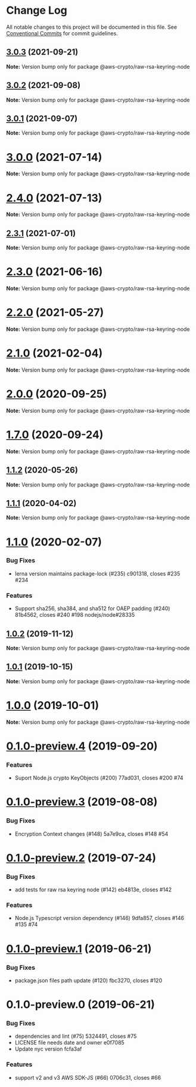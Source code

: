 # Change Log

All notable changes to this project will be documented in this file.
See [Conventional Commits](https://conventionalcommits.org) for commit guidelines.

## [3.0.3](https://github.com/aws/aws-encryption-sdk-javascript/compare/v3.0.2...v3.0.3) (2021-09-21)

**Note:** Version bump only for package @aws-crypto/raw-rsa-keyring-node





## [3.0.2](https://github.com/aws/aws-encryption-sdk-javascript/compare/v3.0.0...v3.0.2) (2021-09-08)

**Note:** Version bump only for package @aws-crypto/raw-rsa-keyring-node





## [3.0.1](https://github.com/aws/aws-encryption-sdk-javascript/compare/v3.0.0...v3.0.1) (2021-09-07)

**Note:** Version bump only for package @aws-crypto/raw-rsa-keyring-node





# [3.0.0](https://github.com/aws/aws-encryption-sdk-javascript/compare/v2.4.0...v3.0.0) (2021-07-14)

**Note:** Version bump only for package @aws-crypto/raw-rsa-keyring-node





# [2.4.0](https://github.com/aws/aws-encryption-sdk-javascript/compare/v2.3.1...v2.4.0) (2021-07-13)

**Note:** Version bump only for package @aws-crypto/raw-rsa-keyring-node





## [2.3.1](https://github.com/aws/aws-encryption-sdk-javascript/compare/v2.3.0...v2.3.1) (2021-07-01)

**Note:** Version bump only for package @aws-crypto/raw-rsa-keyring-node





# [2.3.0](https://github.com/aws/aws-encryption-sdk-javascript/compare/v2.2.1...v2.3.0) (2021-06-16)

**Note:** Version bump only for package @aws-crypto/raw-rsa-keyring-node





# [2.2.0](https://github.com/aws/private-aws-encryption-sdk-javascript-staging/compare/@aws-crypto/raw-rsa-keyring-node@2.1.0...@aws-crypto/raw-rsa-keyring-node@2.2.0) (2021-05-27)

**Note:** Version bump only for package @aws-crypto/raw-rsa-keyring-node





# [2.1.0](https://github.com/aws/aws-encryption-sdk-javascript/compare/@aws-crypto/raw-rsa-keyring-node@2.0.0...@aws-crypto/raw-rsa-keyring-node@2.1.0) (2021-02-04)

**Note:** Version bump only for package @aws-crypto/raw-rsa-keyring-node





# [2.0.0](https://github.com/aws/private-aws-encryption-sdk-javascript-staging/compare/@aws-crypto/raw-rsa-keyring-node@1.7.0...@aws-crypto/raw-rsa-keyring-node@2.0.0) (2020-09-25)

**Note:** Version bump only for package @aws-crypto/raw-rsa-keyring-node





# [1.7.0](https://github.com/aws/private-aws-encryption-sdk-javascript-staging/compare/@aws-crypto/raw-rsa-keyring-node@1.1.2...@aws-crypto/raw-rsa-keyring-node@1.7.0) (2020-09-24)

**Note:** Version bump only for package @aws-crypto/raw-rsa-keyring-node





## [1.1.2](https://github.com/aws/aws-encryption-sdk-javascript/compare/@aws-crypto/raw-rsa-keyring-node@1.1.1...@aws-crypto/raw-rsa-keyring-node@1.1.2) (2020-05-26)

**Note:** Version bump only for package @aws-crypto/raw-rsa-keyring-node





## [1.1.1](https://github.com/aws/aws-encryption-sdk-javascript/compare/@aws-crypto/raw-rsa-keyring-node@1.1.0...@aws-crypto/raw-rsa-keyring-node@1.1.1) (2020-04-02)

**Note:** Version bump only for package @aws-crypto/raw-rsa-keyring-node





# [1.1.0](/compare/@aws-crypto/raw-rsa-keyring-node@1.0.2...@aws-crypto/raw-rsa-keyring-node@1.1.0) (2020-02-07)


### Bug Fixes

* lerna version maintains package-lock (#235) c901318, closes #235 #234


### Features

* Support sha256, sha384, and sha512 for OAEP padding (#240) 81b4562, closes #240 #198 nodejs/node#28335





## [1.0.2](/compare/@aws-crypto/raw-rsa-keyring-node@1.0.1...@aws-crypto/raw-rsa-keyring-node@1.0.2) (2019-11-12)

**Note:** Version bump only for package @aws-crypto/raw-rsa-keyring-node





## [1.0.1](/compare/@aws-crypto/raw-rsa-keyring-node@1.0.0...@aws-crypto/raw-rsa-keyring-node@1.0.1) (2019-10-15)

**Note:** Version bump only for package @aws-crypto/raw-rsa-keyring-node





# [1.0.0](/compare/@aws-crypto/raw-rsa-keyring-node@0.1.0-preview.4...@aws-crypto/raw-rsa-keyring-node@1.0.0) (2019-10-01)

**Note:** Version bump only for package @aws-crypto/raw-rsa-keyring-node





# [0.1.0-preview.4](/compare/@aws-crypto/raw-rsa-keyring-node@0.1.0-preview.3...@aws-crypto/raw-rsa-keyring-node@0.1.0-preview.4) (2019-09-20)


### Features

* Suport Node.js crypto KeyObjects (#200) 77ad031, closes #200 #74





# [0.1.0-preview.3](/compare/@aws-crypto/raw-rsa-keyring-node@0.1.0-preview.2...@aws-crypto/raw-rsa-keyring-node@0.1.0-preview.3) (2019-08-08)


### Bug Fixes

* Encryption Context changes (#148) 5a7e9ca, closes #148 #54





# [0.1.0-preview.2](/compare/@aws-crypto/raw-rsa-keyring-node@0.1.0-preview.1...@aws-crypto/raw-rsa-keyring-node@0.1.0-preview.2) (2019-07-24)


### Bug Fixes

* add tests for raw rsa keyring node (#142) eb4813e, closes #142


### Features

* Node.js Typescript version dependency (#146) 9dfa857, closes #146 #135 #74





# [0.1.0-preview.1](/compare/@aws-crypto/raw-rsa-keyring-node@0.1.0-preview.0...@aws-crypto/raw-rsa-keyring-node@0.1.0-preview.1) (2019-06-21)


### Bug Fixes

* package.json files path update (#120) fbc3270, closes #120





# 0.1.0-preview.0 (2019-06-21)


### Bug Fixes

* dependencies and lint (#75) 5324491, closes #75
* LICENSE file needs date and owner e0f7085
* Update nyc version fcfa3af


### Features

* support v2 and v3 AWS SDK-JS (#66) 0706c31, closes #66

